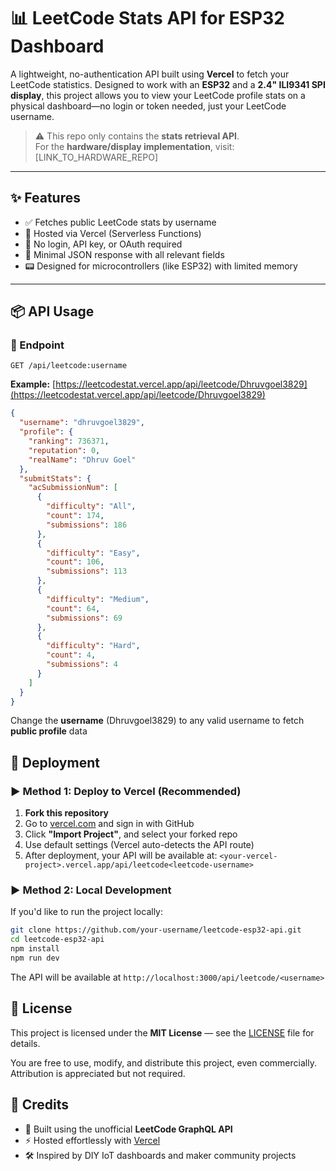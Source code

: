 # 📊 LeetCode Stats API for ESP32 Dashboard

A lightweight, no-authentication API built using **Vercel** to fetch your LeetCode statistics. Designed to work with an **ESP32** and a **2.4" ILI9341 SPI display**, this project allows you to view your LeetCode profile stats on a physical dashboard—no login or token needed, just your LeetCode username.

> ⚠️ This repo only contains the **stats retrieval API**.  
> For the **hardware/display implementation**, visit: [LINK_TO_HARDWARE_REPO]

---

## ✨ Features

- ✅ Fetches public LeetCode stats by username  
- 🚀 Hosted via Vercel (Serverless Functions)  
- 🔐 No login, API key, or OAuth required  
- 🧠 Minimal JSON response with all relevant fields  
- 📟 Designed for microcontrollers (like ESP32) with limited memory  

---

## 📦 API Usage

### 🔗 Endpoint

``` GET /api/leetcode:username ```


**Example:**
[https://leetcodestat.vercel.app/api/leetcode/Dhruvgoel3829](https://leetcodestat.vercel.app/api/leetcode/Dhruvgoel3829)

```json
{
  "username": "dhruvgoel3829",
  "profile": {
    "ranking": 736371,
    "reputation": 0,
    "realName": "Dhruv Goel"
  },
  "submitStats": {
    "acSubmissionNum": [
      {
        "difficulty": "All",
        "count": 174,
        "submissions": 186
      },
      {
        "difficulty": "Easy",
        "count": 106,
        "submissions": 113
      },
      {
        "difficulty": "Medium",
        "count": 64,
        "submissions": 69
      },
      {
        "difficulty": "Hard",
        "count": 4,
        "submissions": 4
      }
    ]
  }
}
```
Change the **username** (Dhruvgoel3829) to any valid username to fetch **public profile** data

## 🚀 Deployment

### ▶️ Method 1: Deploy to Vercel (Recommended)

1. **Fork this repository**
2. Go to [vercel.com](https://vercel.com) and sign in with GitHub
3. Click **"Import Project"**, and select your forked repo
4. Use default settings (Vercel auto-detects the API route)
5. After deployment, your API will be available at:
``` <your-vercel-project>.vercel.app/api/leetcode<leetcode-username> ```

### ▶️ Method 2: Local Development

If you'd like to run the project locally:
```bash
git clone https://github.com/your-username/leetcode-esp32-api.git
cd leetcode-esp32-api
npm install
npm run dev
```

The API will be available at ``` http://localhost:3000/api/leetcode/<username> ```

## 📄 License

This project is licensed under the **MIT License** — see the [LICENSE](./LICENSE) file for details.

You are free to use, modify, and distribute this project, even commercially. Attribution is appreciated but not required.

## 🙌 Credits

- 🧠 Built using the unofficial **LeetCode GraphQL API**
- ⚡ Hosted effortlessly with [Vercel](https://vercel.com)
- 🛠️ Inspired by DIY IoT dashboards and maker community projects





